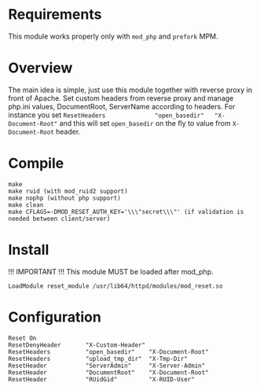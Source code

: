 Requirements
=========
This module works properly only with `mod_php` and `prefork` MPM.

Overview
=========
The main idea is simple, just use this module together with reverse proxy in front of Apache. Set custom headers from reverse proxy and manage php.ini values, DocumentRoot, ServerName according to headers.
For instance you set `ResetHeaders              "open_basedir"   "X-Document-Root"` and this will set `open_basedir` on the fly to value from `X-Document-Root` header.

Compile
============
```
make
make ruid (with mod_ruid2 support)
make nophp (without php support)
make clean
make CFLAGS=-DMOD_RESET_AUTH_KEY='\\\"secret\\\"' (if validation is needed between client/server)
```

Install
============
!!! IMPORTANT !!!
This module MUST be loaded after mod_php.
```
LoadModule reset_module /usr/lib64/httpd/modules/mod_reset.so
```

Configuration
==============
```
Reset On
ResetDenyHeader       "X-Custom-Header"
ResetHeaders          "open_basedir"    "X-Document-Root"
ResetHeaders          "upload_tmp_dir"  "X-Tmp-Dir"
ResetHeader           "ServerAdmin"     "X-Server-Admin"
ResetHeader           "DocumentRoot"    "X-Document-Root"
ResetHeader           "RUidGid"         "X-RUID-User"
```
